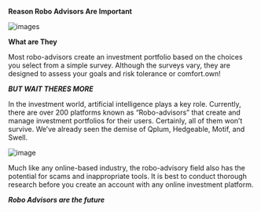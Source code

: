 **Reason Robo Advisors Are Important**


![images](https://thefinancialtechnologyreport.com/wp-content/uploads/2020/03/robo-advisor.jpg)


**What are They**

Most robo-advisors create an investment portfolio based on the choices you select from a simple survey. Although the surveys vary, they are designed to assess your goals and risk tolerance or comfort.own!

***BUT WAIT THERES MORE***

In the investment world, artificial intelligence plays a key role. Currently, there are over 200 platforms known as “Robo-advisors” that create and manage investment portfolios for their users. Certainly, all of them won’t survive. We’ve already seen the demise of Qplum, Hedgeable, Motif, and Swell.

![image](https://nbkcapital.com/wp-content/uploads/2020/04/Strategy_Note_Issue9-Robot_Advisors_February2018.jpg)


Much like any online-based industry, the robo-advisory field also has the potential for scams and inappropriate tools. It is best to conduct thorough research before you create an account with any online investment platform.

***Robo Advisors are the future***